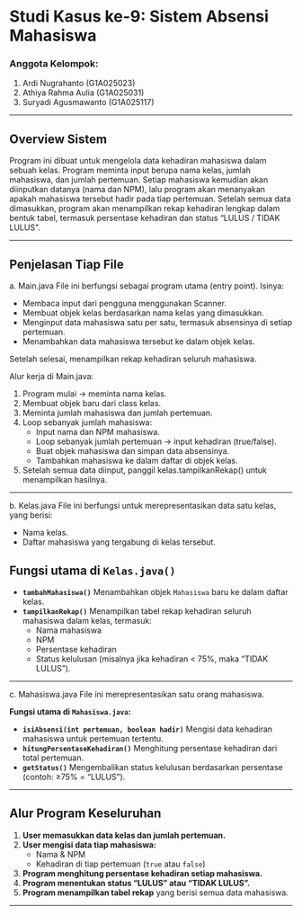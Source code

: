 # Studi Kasus ke-9: Sistem Absensi Mahasiswa

### Anggota Kelompok:
1) Ardi Nugrahanto (G1A025023)
2) Athiya Rahma Aulia (G1A025031)
3) Suryadi Agusmawanto (G1A025117)
-----
## Overview Sistem
Program ini dibuat untuk mengelola data kehadiran mahasiswa dalam sebuah kelas. Program meminta input berupa nama kelas, jumlah mahasiswa, dan jumlah pertemuan. Setiap mahasiswa kemudian akan diinputkan datanya (nama dan NPM), lalu program akan menanyakan apakah mahasiswa tersebut hadir pada tiap pertemuan. Setelah semua data dimasukkan, program akan menampilkan rekap kehadiran lengkap dalam bentuk tabel, termasuk persentase kehadiran dan status “LULUS / TIDAK LULUS”.

-----
## Penjelasan Tiap File
a. Main.java
File ini berfungsi sebagai program utama (entry point). Isinya:
+ Membaca input dari pengguna menggunakan Scanner.
+ Membuat objek kelas berdasarkan nama kelas yang dimasukkan.
+ Menginput data mahasiswa satu per satu, termasuk absensinya di setiap pertemuan.
+ Menambahkan data mahasiswa tersebut ke dalam objek kelas.

Setelah selesai, menampilkan rekap kehadiran seluruh mahasiswa.

Alur kerja di Main.java:
1. Program mulai → meminta nama kelas.
2. Membuat objek baru dari class kelas.
3. Meminta jumlah mahasiswa dan jumlah pertemuan.
4. Loop sebanyak jumlah mahasiswa:
   + Input nama dan NPM mahasiswa.
   + Loop sebanyak jumlah pertemuan → input kehadiran (true/false).
   + Buat objek mahasiswa dan simpan data absensinya.
   + Tambahkan mahasiswa ke dalam daftar di objek kelas.
5. Setelah semua data diinput, panggil kelas.tampilkanRekap() untuk menampilkan hasilnya.
-----
b. Kelas.java
File ini berfungsi untuk merepresentasikan data satu kelas, yang berisi:
+ Nama kelas.
+ Daftar mahasiswa yang tergabung di kelas tersebut.

## Fungsi utama di **`Kelas.java()`**

* **`tambahMahasiswa()`**
  Menambahkan objek `Mahasiswa` baru ke dalam daftar kelas.
* **`tampilkanRekap()`**
  Menampilkan tabel rekap kehadiran seluruh mahasiswa dalam kelas, termasuk:
  * Nama mahasiswa
  * NPM
  * Persentase kehadiran
  * Status kelulusan (misalnya jika kehadiran < 75%, maka “TIDAK LULUS”).
---
c. Mahasiswa.java
File ini merepresentasikan satu orang mahasiswa.

**Fungsi utama di `Mahasiswa.java`:**

* **`isiAbsensi(int pertemuan, boolean hadir)`**
  Mengisi data kehadiran mahasiswa untuk pertemuan tertentu.
* **`hitungPersentaseKehadiran()`**
  Menghitung persentase kehadiran dari total pertemuan.
* **`getStatus()`**
  Mengembalikan status kelulusan berdasarkan persentase (contoh: ≥75% = “LULUS”).

---

## Alur Program Keseluruhan

1. **User memasukkan data kelas dan jumlah pertemuan.**
2. **User mengisi data tiap mahasiswa:**
   * Nama & NPM
   * Kehadiran di tiap pertemuan (`true` atau `false`)
3. **Program menghitung persentase kehadiran setiap mahasiswa.**
4. **Program menentukan status “LULUS” atau “TIDAK LULUS”.**
5. **Program menampilkan tabel rekap** yang berisi semua data mahasiswa.

---

  


   
